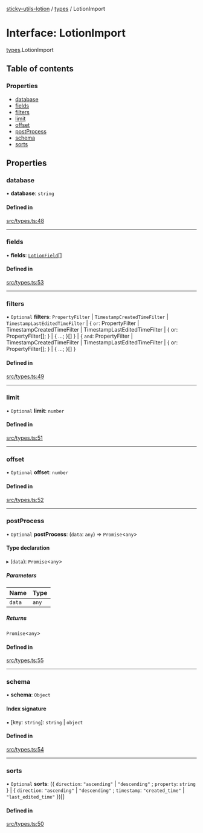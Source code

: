 [sticky-utils-lotion](../README.md) / [types](../modules/types.md) / LotionImport

# Interface: LotionImport

[types](../modules/types.md).LotionImport

## Table of contents

### Properties

- [database](types.LotionImport.md#database)
- [fields](types.LotionImport.md#fields)
- [filters](types.LotionImport.md#filters)
- [limit](types.LotionImport.md#limit)
- [offset](types.LotionImport.md#offset)
- [postProcess](types.LotionImport.md#postprocess)
- [schema](types.LotionImport.md#schema)
- [sorts](types.LotionImport.md#sorts)

## Properties

### database

• **database**: `string`

#### Defined in

[src/types.ts:48](https://github.com/sticky/sticky-utils-lotion/blob/0655f7a/src/types.ts#L48)

___

### fields

• **fields**: [`LotionField`](types.LotionField.md)[]

#### Defined in

[src/types.ts:53](https://github.com/sticky/sticky-utils-lotion/blob/0655f7a/src/types.ts#L53)

___

### filters

• `Optional` **filters**: `PropertyFilter` \| `TimestampCreatedTimeFilter` \| `TimestampLastEditedTimeFilter` \| \{ `or`: PropertyFilter \| TimestampCreatedTimeFilter \| TimestampLastEditedTimeFilter \| \{ or: PropertyFilter[]; } \| \{ ...; }[]  } \| \{ `and`: PropertyFilter \| TimestampCreatedTimeFilter \| TimestampLastEditedTimeFilter \| \{ or: PropertyFilter[]; } \| \{ ...; }[]  }

#### Defined in

[src/types.ts:49](https://github.com/sticky/sticky-utils-lotion/blob/0655f7a/src/types.ts#L49)

___

### limit

• `Optional` **limit**: `number`

#### Defined in

[src/types.ts:51](https://github.com/sticky/sticky-utils-lotion/blob/0655f7a/src/types.ts#L51)

___

### offset

• `Optional` **offset**: `number`

#### Defined in

[src/types.ts:52](https://github.com/sticky/sticky-utils-lotion/blob/0655f7a/src/types.ts#L52)

___

### postProcess

• `Optional` **postProcess**: (`data`: `any`) => `Promise`\<`any`\>

#### Type declaration

▸ (`data`): `Promise`\<`any`\>

##### Parameters

| Name | Type |
| :------ | :------ |
| `data` | `any` |

##### Returns

`Promise`\<`any`\>

#### Defined in

[src/types.ts:55](https://github.com/sticky/sticky-utils-lotion/blob/0655f7a/src/types.ts#L55)

___

### schema

• **schema**: `Object`

#### Index signature

▪ [key: `string`]: `string` \| `object`

#### Defined in

[src/types.ts:54](https://github.com/sticky/sticky-utils-lotion/blob/0655f7a/src/types.ts#L54)

___

### sorts

• `Optional` **sorts**: (\{ `direction`: ``"ascending"`` \| ``"descending"`` ; `property`: `string`  } \| \{ `direction`: ``"ascending"`` \| ``"descending"`` ; `timestamp`: ``"created_time"`` \| ``"last_edited_time"``  })[]

#### Defined in

[src/types.ts:50](https://github.com/sticky/sticky-utils-lotion/blob/0655f7a/src/types.ts#L50)
